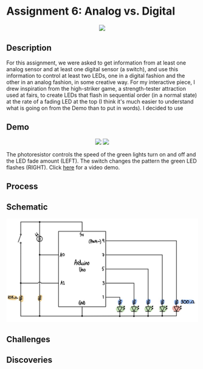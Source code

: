 # Assignment 6: Analog vs. Digital

<p align="center">
  <img src="imageAnalogDigital.png" width="480">
</p>

## Description
For this assignment, we were asked to get information from at least one analog sensor and at least one digital sensor (a switch), and use this information to control at least two LEDs, one in a digital fashion and the other in an analog fashion, in some creative way. For my interactive piece, I drew inspiration from the high-striker game, a strength-tester attraction used at fairs, to create LEDs that flash in sequential order (in a normal state) at the rate of a fading LED at the top (I think it's much easier to understand what is going on from the Demo than to put in words). I decided to use  



## Demo
<p align="center">
  <img src="changeSpeed.gif" width="480">
  <img src="changePattern.gif" width="480">
</p>

The photoresistor controls the speed of the green lights turn on and off and the LED fade amount (LEFT). The switch changes the pattern the green LED flashes (RIGHT). Click [here](https://youtu.be/mniN0i_mGFo) for a video demo.

## Process

## Schematic
<p align="center">
  <img src="schematicAnalogDigital.png" width="620">
</p>

## Challenges

## Discoveries

